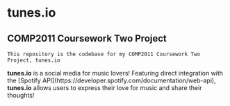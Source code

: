 # tunes.io
## COMP2011 Coursework Two Project
`This repository is the codebase for my COMP2011 Coursework Two Project, tunes.io`
<p>
<b>tunes.io</b> is a social media for music lovers! Featuring direct integration with the [Spotify API](https://developer.spotify.com/documentation/web-api), <b>tunes.io</b> allows users to express their love for music and share their thoughts!
</p>

